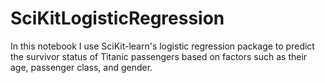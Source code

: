 # SciKitLogisticRegression

In this notebook I use SciKit-learn's logistic regression package to predict the survivor status of Titanic passengers based on factors such as their age, passenger class, and gender. 
